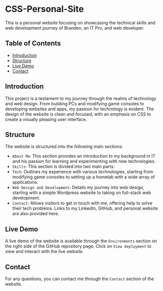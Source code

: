 # CSS-Personal-Site

This is a personal website focusing on showcasing the technical skills and web development journey of Branden, an IT Pro, and web developer.

## Table of Contents

- [Introduction](#introduction)
- [Structure](#structure)
- [Live Demo](#live-demo)
- [Contact](#contact)

## Introduction

This project is a testament to my journey through the realms of technology and web design. From building PCs and modifying game consoles to developing websites and apps, my passion for technology is evident. The design of the website is clean and focused, with an emphasis on CSS to create a visually pleasing user interface.

## Structure

The website is structured into the following main sections:

- `About Me`: This section provides an introduction to my background in IT and his passion for learning and experimenting with new technologies.
- `Skills`: This section is divided into two main parts:
- `Tech`: Outlines my experience with various technologies, starting from modifying game consoles to setting up a homelab with a wide array of applications.
- `Web Design and Development`: Details my journey into web design, starting with a simple Wordpress website to taking on full-stack web development.
- `Contact`: Allows visitors to get in touch with me, offering help to solve their tech problems. Links to my LinkedIn, GitHub, and personal website are also provided here.

## Live Demo

A live demo of the website is available through the `Environments` section on the right side of the GitHub repository page. Click on `View deployment` to view and interact with the live website.

## Contact

For any questions, you can contact me through the `Contact` section of the website.
